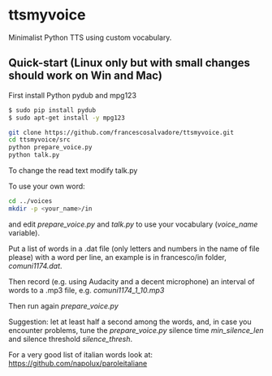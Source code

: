 # ttsmyvoice

Minimalist Python TTS using custom vocabulary.

## Quick-start (Linux only but with small changes should work on Win and Mac)

First install Python pydub and mpg123
```bash
$ sudo pip install pydub
$ sudo apt-get install -y mpg123
```

```bash
git clone https://github.com/francescosalvadore/ttsmyvoice.git
cd ttsmyvoice/src
python prepare_voice.py
python talk.py
```

To change the read text modify talk.py

To use your own word:
```bash
cd ../voices
mkdir -p <your_name>/in
```
and edit *prepare_voice.py* and *talk.py* to use your vocabulary (*voice_name* variable).

Put a list of words in a .dat file (only letters and numbers in the name of file please) 
with a word per line, an example is in francesco/in folder, *comuni1174.dat*.

Then record (e.g. using Audacity and a decent microphone) an interval of words to a .mp3 file, e.g.
*comuni1174_1_10.mp3*

Then run again *prepare_voice.py*

Suggestion: let at least half a second among the words, and, in case you encounter problems, 
tune the *prepare_voice.py* silence time *min_silence_len* and silence threshold *silence_thresh*.

For a very good list of italian words look at:
https://github.com/napolux/paroleitaliane

